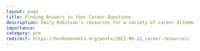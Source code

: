 ```yaml
---
layout: page
title: Finding Answers to Your Career Questions
description: Emily Robinson's resources for a variety of career dilemmas.
importance:
category: pro
redirect: https://hookedondata.org/posts/2021-06-22_career-resources/
---
```

